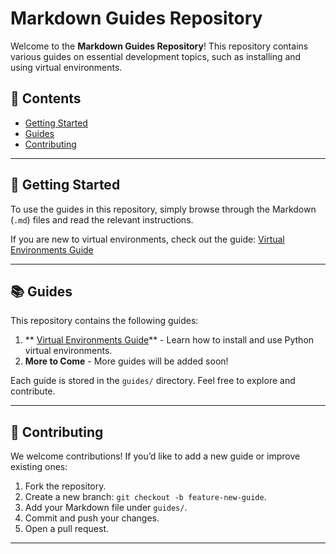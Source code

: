 # Markdown Guides Repository

Welcome to the **Markdown Guides Repository**! This repository contains various guides on essential development topics, such as installing and using virtual environments.

## 📖 Contents

- [Getting Started](#getting-started)
- [Guides](#guides)
- [Contributing](#contributing)

---

## 🚀 Getting Started

To use the guides in this repository, simply browse through the Markdown (`.md`) files and read the relevant instructions.

If you are new to virtual environments, check out the guide: [Virtual Environments Guide](/Setup%20Old%20Version%20Python%20Virtual%20Environment.md)

---

## 📚 Guides

This repository contains the following guides:

1. ** [Virtual Environments Guide](/Setup%20Old%20Version%20Python%20Virtual%20Environment.md)** - Learn how to install and use Python virtual environments.
2. **More to Come** - More guides will be added soon!

Each guide is stored in the `guides/` directory. Feel free to explore and contribute.

---

## 🤝 Contributing

We welcome contributions! If you’d like to add a new guide or improve existing ones:

1. Fork the repository.
2. Create a new branch: `git checkout -b feature-new-guide`.
3. Add your Markdown file under `guides/`.
4. Commit and push your changes.
5. Open a pull request.

---



